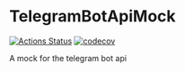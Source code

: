 # TelegramBotApiMock
[![Actions Status](https://github.com/Chase22/TelegramBotApiMock/workflows/TelegramBotApiMock/badge.svg?label=Build%20Status)](https://github.com/Chase22/TelegramBotApiMock/actions)
[![codecov](https://codecov.io/gh/Chase22/TelegramBotApiMock/branch/master/graph/badge.svg)](https://codecov.io/gh/Chase22/TelegramBotApiMock)



A mock for the telegram bot api
